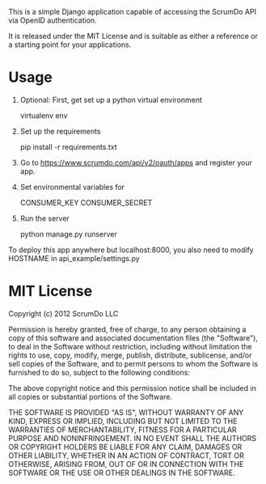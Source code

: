 This is a simple Django application capable of accessing the ScrumDo API via OpenID authentication.

It is released under the MIT License and is suitable as either a reference or a starting point for your applications.


Usage
=====

1. Optional: First, get set up a python virtual environment

    virtualenv env

2. Set up the requirements

    pip install -r requirements.txt

3. Go to https://www.scrumdo.com/api/v2/oauth/apps and register your app.

4. Set environmental variables for

    CONSUMER_KEY
    CONSUMER_SECRET    

5. Run the server

    python manage.py runserver


To deploy this app anywhere but localhost:8000, you also need to modify HOSTNAME in api_example/settings.py


MIT License
===========

Copyright (c) 2012 ScrumDo LLC

Permission is hereby granted, free of charge, to any person obtaining a copy of this software and associated documentation files (the "Software"), to deal in the Software without restriction, including without limitation the rights to use, copy, modify, merge, publish, distribute, sublicense, and/or sell copies of the Software, and to permit persons to whom the Software is furnished to do so, subject to the following conditions:

The above copyright notice and this permission notice shall be included in all copies or substantial portions of the Software.

THE SOFTWARE IS PROVIDED "AS IS", WITHOUT WARRANTY OF ANY KIND, EXPRESS OR IMPLIED, INCLUDING BUT NOT LIMITED TO THE WARRANTIES OF MERCHANTABILITY, FITNESS FOR A PARTICULAR PURPOSE AND NONINFRINGEMENT. IN NO EVENT SHALL THE AUTHORS OR COPYRIGHT HOLDERS BE LIABLE FOR ANY CLAIM, DAMAGES OR OTHER LIABILITY, WHETHER IN AN ACTION OF CONTRACT, TORT OR OTHERWISE, ARISING FROM, OUT OF OR IN CONNECTION WITH THE SOFTWARE OR THE USE OR OTHER DEALINGS IN THE SOFTWARE.